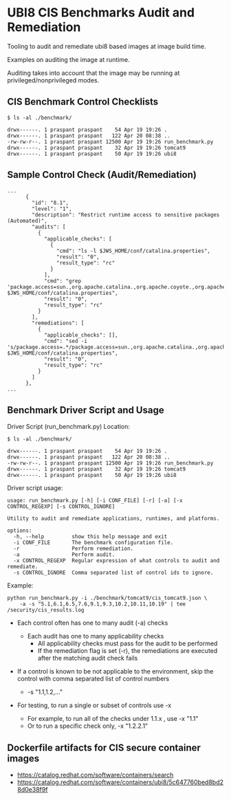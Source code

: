 # UBI8 CIS Benchmarks Audit and Remediation

Tooling to audit and remediate ubi8 based images at image build time.

Examples on auditing the image at runtime.

Auditing takes into account that the image may be running at privileged/nonprivileged modes.

## CIS Benchmark Control Checklists

```
$ ls -al ./benchmark/

drwx------. 1 praspant praspant    54 Apr 19 19:26 .
drwx------. 1 praspant praspant   122 Apr 20 08:38 ..
-rw-rw-r--. 1 praspant praspant 12500 Apr 19 19:26 run_benchmark.py
drwx------. 1 praspant praspant    32 Apr 19 19:26 tomcat9
drwx------. 1 praspant praspant    50 Apr 19 19:26 ubi8
```

## Sample Control Check (Audit/Remediation) 

```
...
      {
        "id": "8.1",
        "level": "1",
        "description": "Restrict runtime access to sensitive packages (Automated)",
        "audits": [
          {
            "applicable_checks": [
              {
                "cmd": "ls -l $JWS_HOME/conf/catalina.properties",
                "result": "0",
                "result_type": "rc"
              }
            ],
            "cmd": "grep 'package.access=sun.,org.apache.catalina.,org.apache.coyote.,org.apache.jasper.,org.apache.tomcat.' $JWS_HOME/conf/catalina.properties",
            "result": "0",
            "result_type": "rc"
          }
        ],
        "remediations": [
          {
            "applicable_checks": [],
            "cmd": "sed -i 's/package.access=.*/package.access=sun.,org.apache.catalina.,org.apache.coyote.,org.apache.jasper.,org.apache.tomcat./g $JWS_HOME/conf/catalina.properties",
            "result": "0",
            "result_type": "rc"
          }
        ]
      },
...
```

## Benchmark Driver Script and Usage

Driver Script (run_benchmark.py) Location:

```
$ ls -al ./benchmark/

drwx------. 1 praspant praspant    54 Apr 19 19:26 .
drwx------. 1 praspant praspant   122 Apr 20 08:38 ..
-rw-rw-r--. 1 praspant praspant 12500 Apr 19 19:26 run_benchmark.py
drwx------. 1 praspant praspant    32 Apr 19 19:26 tomcat9
drwx------. 1 praspant praspant    50 Apr 19 19:26 ubi8
```

Driver script usage:

```
usage: run_benchmark.py [-h] [-i CONF_FILE] [-r] [-a] [-x CONTROL_REGEXP] [-s CONTROL_IGNORE]

Utility to audit and remediate applications, runtimes, and platforms.

options:
  -h, --help         show this help message and exit
  -i CONF_FILE       The benchmark configuration file.
  -r                 Perform remediation.
  -a                 Perform audit.
  -x CONTROL_REGEXP  Regular expression of what controls to audit and remediate.
  -s CONTROL_IGNORE  Comma separated list of control ids to ignore.
```

Example:

```
python run_benchmark.py -i ./benchmark/tomcat9/cis_tomcat9.json \
    -a -s "5.1,6.1,6.5,7.6,9.1,9.3,10.2,10.11,10.19" | tee /security/cis_results.log
```

* Each control often has one to many audit (-a) checks
   * Each audit has one to many applicability checks
      * All applicability checks must pass for the audit to be performed
      * If the remediation flag is set (-r), the remediations are executed after the matching audit check fails

* If a control is known to be not applicable to the environment, skip the control with comma separated list of control numbers
   * -s "1.1,1.2,..."

* For testing, to run a single or subset of controls use -x
   * For example, to run all of the checks under 1.1.x , use -x "1.1"
   * Or to run a specific check only,  -x "1.2.2.1"

## Dockerfile artifacts for CIS secure container images

* https://catalog.redhat.com/software/containers/search
* https://catalog.redhat.com/software/containers/ubi8/5c647760bed8bd28d0e38f9f




